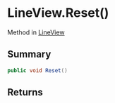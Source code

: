 # LineView.Reset()

Method in [LineView](/api/csharp/yarn.unity.lineview.md)

## Summary



```csharp
public void Reset()
```

## Returns



